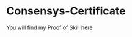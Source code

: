 # Consensys-Certificate
You will find my Proof of Skill [here](https://courses.consensys.net/certificates/itffemucu0)
